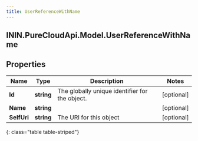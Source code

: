 ```yaml
---
title: UserReferenceWithName
---
```

## ININ.PureCloudApi.Model.UserReferenceWithName

## Properties

|Name | Type | Description | Notes|
|------------ | ------------- | ------------- | -------------|
| **Id** | **string** | The globally unique identifier for the object. | [optional] |
| **Name** | **string** |  | [optional] |
| **SelfUri** | **string** | The URI for this object | [optional] |
{: class="table table-striped"}


